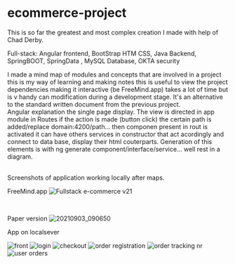 # ecommerce-project

This is so far the greatest and most complex creation I made with help of Chad Derby. 

Full-stack: Angular frontend, BootStrap HTM CSS, Java Backend, SpringBOOT, SpringData , MySQL Database, OKTA security

I made a mind map of modules and concepts that are involved in a project this is my way of learning and making notes this is useful to view the project dependencies making it interactive (be FreeMind.app) takes a lot of time but is v handy can modification during a development stage. It's an alternative to the standard written document from the previous project.
<br>
Angular explanation the single page display. The view is directed in app module in Routes if the action is made (button click) the certain path is added/replace domain:4200/path... then componen present in rout is activated it can have others services in constructor that act acordingly and connect to data base, display their html couterparts. Generation of this elements is with ng generate component/interface/service... well rest in a diagram.  

<br>
Screenshots of application working locally after maps.

<br>

FreeMind.app
![Fullstack e-commerce v21](https://user-images.githubusercontent.com/57790974/131962415-8b20c934-b749-4cf6-95c0-e6870c55c44a.jpeg)

<br>

Paper version
![20210903_090650](https://user-images.githubusercontent.com/57790974/131968698-9e41bcb0-8716-441d-891f-afc2bdf65402.jpg)

App on localsever

![front](https://user-images.githubusercontent.com/57790974/131987520-c91e325f-512d-4cac-aed1-4295784d8704.jpg)
![login](https://user-images.githubusercontent.com/57790974/131987552-fb7792c9-8abd-40ad-b17b-29618ba4b8b1.jpg)
![checkout](https://user-images.githubusercontent.com/57790974/131987561-e08a9280-bd5f-4296-9ac6-d971dac29a07.jpg)
![order registration](https://user-images.githubusercontent.com/57790974/131987580-0ebc2dc3-dec6-4a07-8300-b606a5dfecee.jpg)
![order tracking nr](https://user-images.githubusercontent.com/57790974/131987606-2413d199-bce0-44bc-844a-12f775b30ead.jpg)
![user orders](https://user-images.githubusercontent.com/57790974/131987617-ae22f257-dc64-4468-b627-f2c8e99b9668.jpg)

